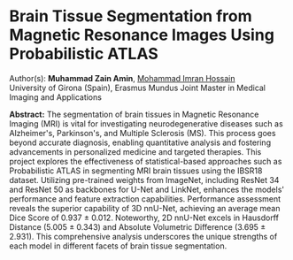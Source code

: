 # Brain Tissue Segmentation from Magnetic Resonance Images Using Probabilistic ATLAS

Author(s): **Muhammad Zain Amin**, [Mohammad Imran Hossain](https://github.com/imran-maia)
<br>University of Girona (Spain), Erasmus Mundus Joint Master in Medical Imaging and Applications

**Abstract:** The segmentation of brain tissues in Magnetic Resonance Imaging (MRI) is vital for investigating neurodegenerative diseases such as Alzheimer's, Parkinson's, and Multiple Sclerosis (MS). This process goes beyond accurate diagnosis, enabling quantitative analysis and fostering advancements in personalized medicine and targeted therapies. This project explores the effectiveness of statistical-based approaches such as Probabilistic ATLAS in segmenting MRI brain tissues using the IBSR18 dataset. Utilizing pre-trained weights from ImageNet, including ResNet 34 and ResNet 50 as backbones for U-Net and LinkNet, enhances the models' performance and feature extraction capabilities. Performance assessment reveals the superior capability of 3D nnU-Net, achieving an average mean Dice Score of 0.937 ± 0.012. Noteworthy, 2D nnU-Net excels in Hausdorff Distance (5.005 ± 0.343) and Absolute Volumetric Difference (3.695 ± 2.931). This comprehensive analysis underscores the unique strengths of each model in different facets of brain tissue segmentation.

